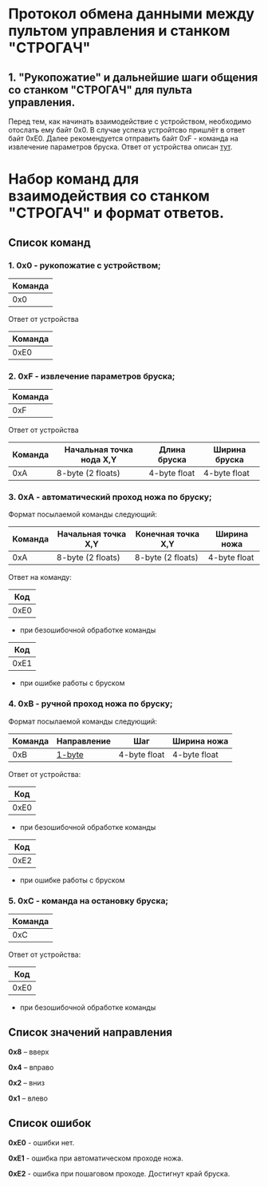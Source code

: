 #   Протокол обмена данными между пультом управления и станком "СТРОГАЧ"

##   1. "Рукопожатие" и дальнейшие шаги общения со станком "СТРОГАЧ" для пульта управления.

Перед тем, как начинать взаимодействие с устройством, необходимо отослать ему байт 0x0. В случае успеха устройтсво пришлёт в ответ байт 0xE0.
Далее рекомендуется отправить байт 0xF - команда на извлечение параметров бруска. Ответ от устройства описан [тут](https://github.com/Betorov/OhMyWoodWorkerSimulator/new/develop#2-0xf---%D0%B8%D0%B7%D0%B2%D0%BB%D0%B5%D1%87%D0%B5%D0%BD%D0%B8%D0%B5-%D0%BF%D0%B0%D1%80%D0%B0%D0%BC%D0%B5%D1%82%D1%80%D0%BE%D0%B2-%D0%B1%D1%80%D1%83%D1%81%D0%BA%D0%B0).

#   Набор команд для взаимодействия со станком "СТРОГАЧ" и формат ответов.

## Список команд

### 1. **0x0** - рукопожатие с устройством;
| Команда    |
|------------| 
| 0x0        |

Ответ от устройства

| Команда    |
|------------| 
| 0xE0       |

### 2. **0xF** - извлечение параметров бруска;

| Команда    |
|------------| 
| 0xF        |

Ответ от устройства

| Команда    | Начальная точка нода X,Y| Длина бруска      | Ширина бруска    |
|------------|-------------------------|-------------------|------------------|
| 0xA        | 8-byte (2 floats)       | 4-byte float      | 4-byte float     |

### 3. **0xA** - автоматический проход ножа по бруску;

Формат посылаемой команды следующий:

| Команда    | Начальная точка X,Y| Конечная точка X,Y| Ширина ножа    |
|------------|--------------------|-------------------|----------------|
| 0xA        | 8-byte (2 floats)  | 8-byte (2 floats) | 4-byte float   |

Ответ на команду:

| Код    |
|--------| 
| 0xE0   |
- при безошибочной обработке команды

| Код    |
|--------| 
| 0xE1   |
- при ошибке работы с бруском


### 4. **0xB** - ручной проход ножа по бруску;

Формат посылаемой команды следующий:

| Команда    | Направление        | Шаг    | Ширина ножа    |
|------------|--------------------|-------------------|----------------|
| 0xB        | [1-byte](https://github.com/Betorov/OhMyWoodWorkerSimulator/new/develop#%D0%A1%D0%BF%D0%B8%D1%81%D0%BE%D0%BA-%D0%B7%D0%BD%D0%B0%D1%87%D0%B5%D0%BD%D0%B8%D0%B9-%D0%BD%D0%B0%D0%BF%D1%80%D0%B0%D0%B2%D0%BB%D0%B5%D0%BD%D0%B8%D1%8F) | 4-byte float | 4-byte float   |

Ответ от устройства:

| Код    |
|--------| 
| 0xE0   |
- при безошибочной обработке команды

| Код    |
|--------| 
| 0xE2   |
- при ошибке работы с бруском

### 5. **0xC** - команда на остановку бруска;

| Команда    |
|------------| 
| 0xС        |

Ответ от устройства:

| Код    |
|--------| 
| 0xE0   |
- при безошибочной обработке команды

## Список значений направления

**0x8** – вверх

**0х4** – вправо 

**0x2** – вниз 

**0x1** – влево 

## Список ошибок

**0xE0** - ошибки нет.

**0xE1** - ошибка при автоматическом проходе ножа.

**0xE2** - ошибка при пошаговом проходе. Достигнут край бруска.

